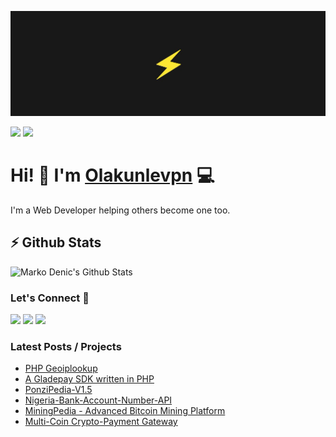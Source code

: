 ![Repository Banner](banner.png)

[![](https://komarev.com/ghpvc/?username=olakunlevpn&color=blue&label=Profile%20Views)](https://github.com/olakunlevpn/Olakunlevpn)
[![](https://img.shields.io/github/followers/olakunlevpn?label=GitHub%20Followers)](https://github.com/olakunlevpn)

# Hi! 👋 I'm [Olakunlevpn](https://maylancer.org) 💻

I'm a Web Developer helping others become one too.

## ⚡ Github Stats

![Marko Denic's Github Stats](https://github-readme-stats.vercel.app/api?username=olakunlevpn&theme=dark)

### Let's Connect 🔗

[![](https://img.shields.io/badge/linkedin-%230077B5.svg?&style=for-the-badge&logo=linkedin&logoColor=white0e76a8)](https://www.linkedin.com/in/olakunlevpn/)
[![](https://img.shields.io/badge/twitter-%230077B5.svg?&style=for-the-badge&logo=twitter&logoColor=white&color=00acee)](https://twitter.com/olakunle_vpn) 
[![](https://img.shields.io/badge/instagram-%230077B5.svg?&style=for-the-badge&logo=instagram&logoColor=white&color=8a3ab9)](https://www.instagram.com/olakunle_vpn/)

### Latest Posts / Projects
<!-- BLOG-POST-LIST:START -->
- [PHP Geoiplookup](https://github.com/olakunlevpn/geoiplookup)
- [A Gladepay SDK written in PHP](https://github.com/olakunlevpn/gladepaysdk-php)
- [PonziPedia-V1.5](https://github.com/olakunlevpn/PonziPedia-V1.5)
- [Nigeria-Bank-Account-Number-API](https://github.com/olakunlevpn/Nigeria-Bank-Account-Number-API)
- [MiningPedia - Advanced Bitcoin Mining Platform ](https://github.com/olakunlevpn/MiningPedia)
- [Multi-Coin Crypto-Payment Gateway](https://codecanyon.net/item/multicoin-cryptopayment-gateway/26069497)
<!-- BLOG-POST-LIST:END -->


